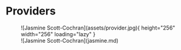 # Providers

<figure markdown>
![Jasmine Scott-Cochran](assets/provider.jpg){ height="256" width="256" loading="lazy" }
  <figcaption>
    ![Jasmine Scott-Cochran](jasmine.md)
  </figcaption>
</figure>
